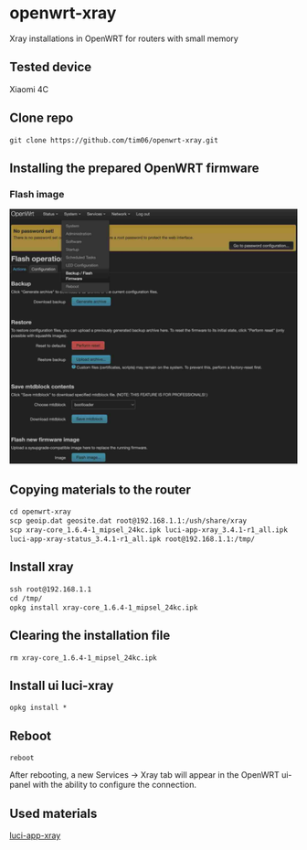 
# openwrt-xray

Xray installations in OpenWRT for routers with small memory

## Tested device

Xiaomi 4C
## Clone repo

```
git clone https://github.com/tim06/openwrt-xray.git
```

## Installing the prepared OpenWRT firmware 
### Flash image

![firmware](firmware.jpg)

## Copying materials to the router

```
cd openwrt-xray
scp geoip.dat geosite.dat root@192.168.1.1:/ush/share/xray
scp xray-core_1.6.4-1_mipsel_24kc.ipk luci-app-xray_3.4.1-r1_all.ipk luci-app-xray-status_3.4.1-r1_all.ipk root@192.168.1.1:/tmp/
```
## Install xray

```
ssh root@192.168.1.1
cd /tmp/
opkg install xray-core_1.6.4-1_mipsel_24kc.ipk
```
## Clearing the installation file

```
rm xray-core_1.6.4-1_mipsel_24kc.ipk
```

## Install ui luci-xray

```
opkg install *
```
## Reboot
```
reboot
```
After rebooting, a new Services -> Xray tab will appear in the OpenWRT ui-panel with the ability to configure the connection.

## Used materials
[luci-app-xray](https://github.com/yichya/luci-app-xray)



